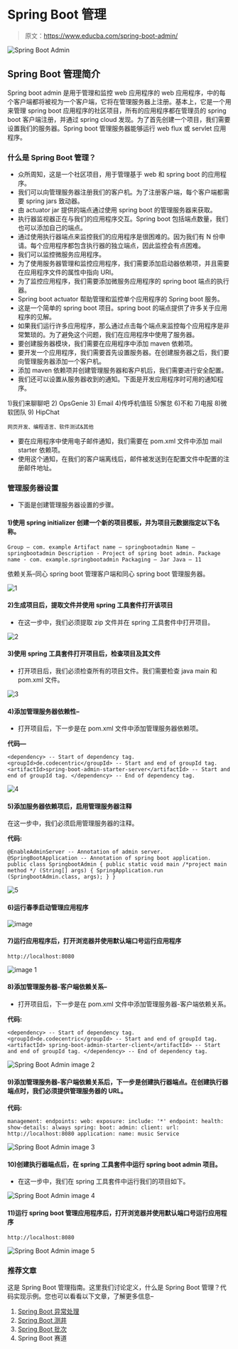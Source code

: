 # Spring Boot 管理

> 原文：<https://www.educba.com/spring-boot-admin/>

![Spring Boot Admin](img/ac302fb921bfbf4f92de4a3f9a921992.png)



## Spring Boot 管理简介

Spring boot admin 是用于管理和监控 web 应用程序的 web 应用程序，中的每个客户端都将被视为一个客户端，它将在管理服务器上注册。基本上，它是一个用来管理 spring boot 应用程序的社区项目，所有的应用程序都在管理员的 spring boot 客户端注册，并通过 spring cloud 发现。为了首先创建一个项目，我们需要设置我们的服务器。Spring boot 管理服务器能够运行 web flux 或 servlet 应用程序。

### 什么是 Spring Boot 管理？

*   众所周知，这是一个社区项目，用于管理基于 web 和 spring boot 的应用程序。
*   我们可以向管理服务器注册我们的客户机。为了注册客户端，每个客户端都需要 spring jars 致动器。
*   由 actuator jar 提供的端点通过使用 spring boot 的管理服务器来获取。
*   执行器监视器正在与我们的应用程序交互。Spring boot 包括端点数量，我们也可以添加自己的端点。
*   通过使用执行器端点来监控我们的应用程序是很困难的。因为我们有 N 份申请。每个应用程序都包含执行器的独立端点，因此监控会有点困难。
*   我们可以监控微服务应用程序。
*   为了使用服务器管理和监控应用程序，我们需要添加启动器依赖项，并且需要在应用程序文件的属性中指向 URI。
*   为了监控应用程序，我们需要添加微服务应用程序的 spring boot 端点的执行器。
*   Spring boot actuator 帮助管理和监控单个应用程序的 Spring boot 服务。
*   这是一个简单的 spring boot 项目。spring boot 的端点提供了许多关于应用程序的见解。
*   如果我们运行许多应用程序，那么通过点击每个端点来监控每个应用程序是非常繁琐的。为了避免这个问题，我们在应用程序中使用了服务器。
*   要创建服务器模块，我们需要在应用程序中添加 maven 依赖项。
*   要开发一个应用程序，我们需要首先设置服务器。在创建服务器之后，我们要向管理服务器添加一个客户机。
*   添加 maven 依赖项并创建管理服务器和客户机后，我们需要进行安全配置。
*   我们还可以设置从服务器收到的通知。下面是开发应用程序时可用的通知程序。

1)我们来聊聊吧 2) OpsGenie
3) Email
4)传呼机值班
5)懈怠
6)不和
7)电报
8)微软团队
9) HipChat

<small>网页开发、编程语言、软件测试&其他</small>

*   要在应用程序中使用电子邮件通知，我们需要在 pom.xml 文件中添加 mail starter 依赖项。
*   使用这个通知，在我们的客户端离线后，邮件被发送到在配置文件中配置的注册邮件地址。

### 管理服务器设置

*   下面是创建管理服务器设置的步骤。

#### 1)使用 spring initializer 创建一个新的项目模板，并为项目元数据指定以下名称。

`Group – com. example
Artifact name – springbootadmin
Name – springbootadmin
Description - Project of spring boot admin.
Package name - com. example.springbootadmin
Packaging – Jar
Java – 11`

依赖关系–同心 spring boot 管理客户端和同心 spring boot 管理服务器。

![1](img/94ef1d6b0e1589dbfbb4f08fd7f2a520.png)



#### 2)生成项目后，提取文件并使用 spring 工具套件打开该项目

*   在这一步中，我们必须提取 zip 文件并在 spring 工具套件中打开项目。

![2](img/7149a05e7532b4a859e7492b351c7233.png)



#### 3)使用 spring 工具套件打开项目后，检查项目及其文件

*   打开项目后，我们必须检查所有的项目文件。我们需要检查 java main 和 pom.xml 文件。

![3](img/4c5d6cb294524e2ae49e874b6944c46b.png)



#### 4)添加管理服务器依赖性–

*   打开项目后，下一步是在 pom.xml 文件中添加管理服务器依赖项。

**代码—**

`<dependency> -- Start of dependency tag.
<groupId>de.codecentric</groupId> -- Start and end of groupId tag.
<artifactId>spring-boot-admin-starter-server</artifactId> -- Start and end of groupId tag.
</dependency> -- End of dependency tag.`

![4](img/8d8264aaff2c74aa00db216e8f5f034a.png)



#### 5)添加服务器依赖项后，启用管理服务器注释

在这一步中，我们必须启用管理服务器的注释。

**代码:**

`@EnableAdminServer -- Annotation of admin server.
@SpringBootApplication -- Annotation of spring boot application.
public class SpringbootAdmin {
public static void main /*project main method */ (String[] args) {
SpringApplication.run (SpringbootAdmin.class, args);
}
}`

![5](img/225fe27ef8d9b875a5ae068a9121b814.png)



#### 6)运行春季启动管理应用程序

![image](img/d667caa690a34144d62b323f055503d3.png)



#### 7)运行应用程序后，打开浏览器并使用默认端口号运行应用程序

`http://localhost:8080`

![image 1](img/3348d72bff5f7be4e4644107e8c1ad24.png)



#### 8)添加管理服务器-客户端依赖关系–

*   打开项目后，下一步是在 pom.xml 文件中添加管理服务器-客户端依赖关系。

**代码:**

`<dependency> -- Start of dependency tag.
<groupId>de.codecentric</groupId> -- Start and end of groupId tag.
<artifactId> spring-boot-admin-starter-client</artifactId> -- Start and end of groupId tag.
</dependency> -- End of dependency tag.`

![Spring Boot Admin image 2](img/cd6034837601ae833f174f01ab1c3d98.png)



#### 9)添加管理服务器-客户端依赖关系后，下一步是创建执行器端点。在创建执行器端点时，我们必须提供管理服务器的 URL。

**代码:**

`management:
endpoints:
web:
exposure:
include: '*'
endpoint:
health:
show-details: always
spring:
boot:
admin:
client:
url: http://localhost:8080
application:
name: music Service`

![Spring Boot Admin image 3](img/c6c270bc215cc4b33a6ff8ab3c608f8e.png)



#### 10)创建执行器端点后，在 spring 工具套件中运行 spring boot admin 项目。

*   在这一步中，我们在 spring 工具套件中运行我们的项目如下。

![Spring Boot Admin image 4](img/ee056ac2c0899fed5fb5bd212da13d5f.png)



#### 11)运行 spring boot 管理应用程序后，打开浏览器并使用默认端口号运行应用程序

`http://localhost:8080`

![Spring Boot Admin image 5](img/2fcf660aa641fc3053b8f5b19533f0ab.png)



### 推荐文章

这是 Spring Boot 管理指南。这里我们讨论定义，什么是 Spring Boot 管理？代码实现示例。您也可以看看以下文章，了解更多信息–

1.  [Spring Boot 异常处理](https://www.educba.com/spring-boot-exception-handling/)
2.  [Spring Boot 测井](https://www.educba.com/spring-boot-logging/)
3.  [Spring Boot 批次](https://www.educba.com/spring-boot-batch/)
4.  Spring Boot 赛道





